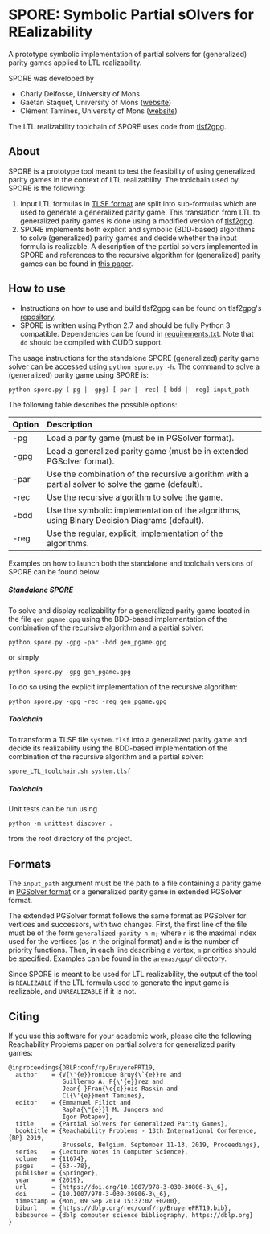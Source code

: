 # SPORE: Symbolic Partial sOlvers for REalizability
A prototype symbolic implementation of partial solvers for (generalized) parity games applied to LTL realizability.

SPORE was developed by
* Charly Delfosse, University of Mons
* Gaëtan Staquet, University of Mons ([website](http://informatique.umons.ac.be/staff/Staquet.Gaetan/))
* Clément Tamines, University of Mons ([website](https://clement.tamin.es))

The LTL realizability toolchain of SPORE uses code from [tlsf2gpg](https://github.com/gaperez64/tlsf2gpg).



## About
SPORE is a prototype tool meant to test the feasibility of using generalized parity games in the context of LTL realizability. The
toolchain used by SPORE is the following:
1. Input LTL formulas in [TLSF format](https://arxiv.org/abs/1604.02284) are split into sub-formulas which are used to generate a generalized parity game.
This translation from LTL to generalized parity games is done using a modified version of [tlsf2gpg](https://github.com/gaperez64/tlsf2gpg).
2. SPORE implements both explicit and symbolic (BDD-based) algorithms to solve (generalized) parity games and decide whether the input formula is realizable. 
   A description of the partial solvers implemented in SPORE and references to the recursive algorithm for (generalized) parity 
   games can be found in [this paper](https://arxiv.org/abs/1907.06913).

## How to use
* Instructions on how to use and build tlsf2gpg can be found on tlsf2gpg's [repository](https://github.com/gaperez64/tlsf2gpg).  
* SPORE is written using Python 2.7 and should be fully Python 3 compatible. Dependencies can be found in [requirements.txt](https://github.com/Skar0/spore/blob/master/requirements.txt). Note that `dd` should be compiled with CUDD support.

The usage instructions for the standalone SPORE (generalized) parity game solver can be accessed using `python spore.py -h`.
The command to solve a (generalized) parity game using SPORE is: 

    python spore.py (-pg | -gpg) [-par | -rec] [-bdd | -reg] input_path

The following table describes the possible options:

| Option         | Description   
| :------------- |:-------------
| -pg            | Load a parity game (must be in PGSolver format).
| -gpg           | Load a generalized parity game (must be in extended PGSolver format).       
| -par           | Use the combination of the recursive algorithm with a partial solver to solve the game (default).
| -rec           | Use the recursive algorithm to solve the game.
| -bdd           | Use the symbolic implementation of the algorithms, using Binary Decision Diagrams (default).
| -reg           | Use the regular, explicit, implementation of the algorithms.

Examples on how to launch both the standalone and toolchain versions of SPORE can be found below.  

##### Standalone SPORE

To solve and display realizability for a generalized parity game located in the file `gen_pgame.gpg` using the BDD-based implementation 
of the combination of the recursive algorithm and a partial solver:

    python spore.py -gpg -par -bdd gen_pgame.gpg

or simply

    python spore.py -gpg gen_pgame.gpg

To do so using the explicit implementation of the recursive algorithm:

    python spore.py -gpg -rec -reg gen_pgame.gpg

##### Toolchain

To transform a TLSF file `system.tlsf` into a generalized parity game and decide its realizability using the BDD-based implementation 
of the combination of the recursive algorithm and a partial solver:

    spore_LTL_toolchain.sh system.tlsf

##### Toolchain
Unit tests can be run using

    python -m unittest discover .

from the root directory of the project.
## Formats

The `input_path` argument must be the path to a file containing a parity game in [PGSolver format](https://github.com/tcsprojects/pgsolver) 
or a generalized parity game in extended PGSolver format. 

The extended PGSolver format follows the same format as PGSolver for
vertices and successors, with two changes. First, the first line of the file must be of the form `generalized-parity n m;` 
where `n` is the maximal index used for the vertices (as in the original format) and `m` is the number of priority functions.
Then, in each line describing a vertex, `m` priorities should be specified. Examples can be found in the `arenas/gpg/` directory.

Since SPORE is meant to be used for LTL realizability, the output of the tool is `REALIZABLE` if the LTL formula used to
generate the input game is realizable, and `UNREALIZABLE` if it is not.

## Citing
If you use this software for your academic work, please cite the following Reachability Problems paper on partial solvers for generalized parity games:
```
@inproceedings{DBLP:conf/rp/BruyerePRT19,
  author    = {V{\'{e}}ronique Bruy{\`{e}}re and
               Guillermo A. P{\'{e}}rez and
               Jean{-}Fran{\c{c}}ois Raskin and
               Cl{\'{e}}ment Tamines},
  editor    = {Emmanuel Filiot and
               Rapha{\"{e}}l M. Jungers and
               Igor Potapov},
  title     = {Partial Solvers for Generalized Parity Games},
  booktitle = {Reachability Problems - 13th International Conference, {RP} 2019,
               Brussels, Belgium, September 11-13, 2019, Proceedings},
  series    = {Lecture Notes in Computer Science},
  volume    = {11674},
  pages     = {63--78},
  publisher = {Springer},
  year      = {2019},
  url       = {https://doi.org/10.1007/978-3-030-30806-3\_6},
  doi       = {10.1007/978-3-030-30806-3\_6},
  timestamp = {Mon, 09 Sep 2019 15:37:02 +0200},
  biburl    = {https://dblp.org/rec/conf/rp/BruyerePRT19.bib},
  bibsource = {dblp computer science bibliography, https://dblp.org}
}
```
